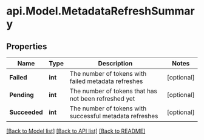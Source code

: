 # api.Model.MetadataRefreshSummary

## Properties

Name | Type | Description | Notes
------------ | ------------- | ------------- | -------------
**Failed** | **int** | The number of tokens with failed metadata refreshes | [optional] 
**Pending** | **int** | The number of tokens that has not been refreshed yet | [optional] 
**Succeeded** | **int** | The number of tokens with successful metadata refreshes | [optional] 

[[Back to Model list]](../README.md#documentation-for-models) [[Back to API list]](../README.md#documentation-for-api-endpoints) [[Back to README]](../README.md)

